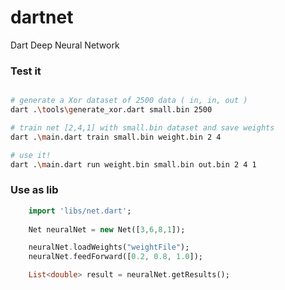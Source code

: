 # dartnet
Dart Deep Neural Network


### Test it
```bash

# generate a Xor dataset of 2500 data ( in, in, out )
dart .\tools\generate_xor.dart small.bin 2500

# train net [2,4,1] with small.bin dataset and save weights
dart .\main.dart train small.bin weight.bin 2 4 

# use it!
dart .\main.dart run weight.bin small.bin out.bin 2 4 1

```

### Use as lib
```dart
    import 'libs/net.dart';
    
    Net neuralNet = new Net([3,6,8,1]);

    neuralNet.loadWeights("weightFile");
    neuralNet.feedForward([0.2, 0.8, 1.0]);

    List<double> result = neuralNet.getResults();

```
